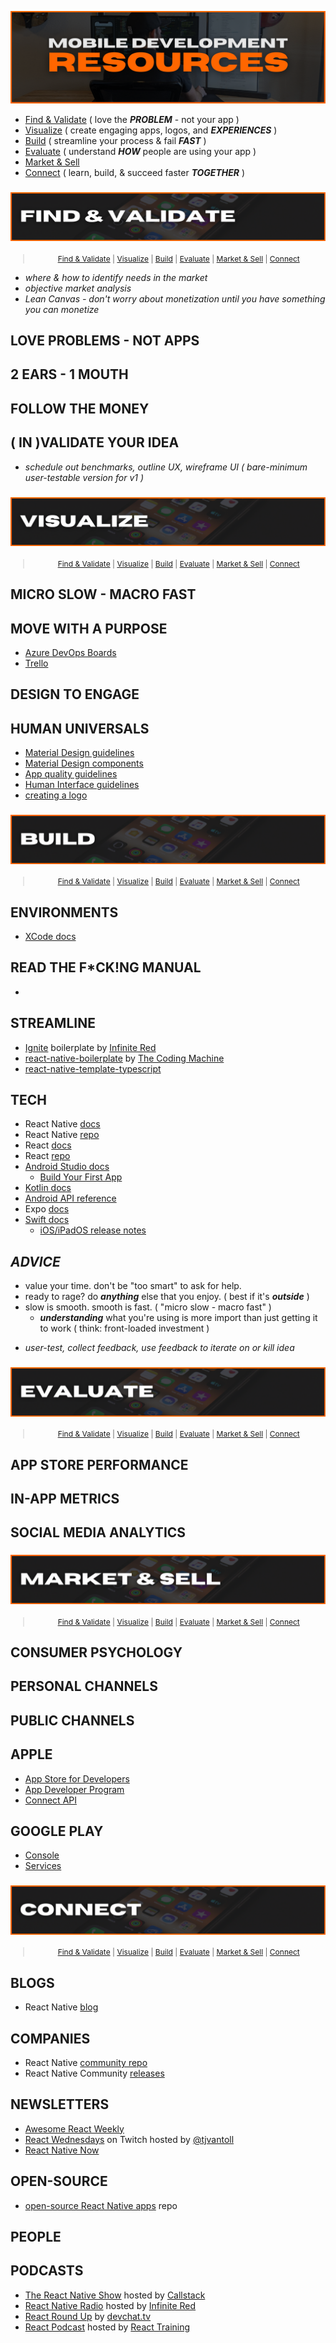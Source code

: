 <!-- #region INDEX -->

![mobile dev tools repo graphic](./assets/md_title.png)

- [Find & Validate](#find) ( love the **_PROBLEM_** - not your app )
- [Visualize](#visualize) ( create engaging apps, logos, and **_EXPERIENCES_** )
- [Build](#build) ( streamline your process & fail **_FAST_** )
- [Evaluate](#evaluate) ( understand **_HOW_** people are using your app )
- [Market & Sell](#market)
- [Connect](#connect) ( learn, build, & succeed faster **_TOGETHER_** )

<!-- #endregion /INDEX -->

<!-- #region FIND & VALIDATE -->

<h3 id='find'>

![mobile dev tools repo graphic](./assets/md_find.png)

</h3>

<div align='center' style='font-size: 12px;'>

> [Find & Validate](#find) | [Visualize](#visualize) | [Build](#build) | [Evaluate](#evaluate) | [Market & Sell](#market) | [Connect](#connect)

</div>

- _where & how to identify needs in the market_
- _objective market analysis_
- _Lean Canvas - don't worry about monetization until you have something you can monetize_

## **LOVE PROBLEMS - NOT APPS**

## **2 EARS - 1 MOUTH**

## **FOLLOW THE MONEY**

## **( IN )VALIDATE YOUR IDEA**

<!-- #endregion /FIND & VALIDATE -->

<!-- #region VISUALIZE -->

- _schedule out benchmarks, outline UX, wireframe UI ( bare-minimum user-testable version for v1 )_

<h3 id='visualize'>

![mobile dev tools repo graphic](./assets/md_visualize.png)

</h3>

<div align='center' style='font-size: 12px;'>

> [Find & Validate](#find) | [Visualize](#visualize) | [Build](#build) | [Evaluate](#evaluate) | [Market & Sell](#market) | [Connect](#connect)

</div>

## **MICRO SLOW - MACRO FAST**

## **MOVE WITH A PURPOSE**

- [Azure DevOps Boards](https://azure.microsoft.com/en-us/services/devops/?nav=min)
- [Trello](https://trello.com/)

## **DESIGN TO ENGAGE**

## **HUMAN UNIVERSALS**

- [Material Design guidelines](https://material.io/design)
- [Material Design components](https://material.io/develop/android)
- [App quality guidelines](https://developer.android.com/quality)
- [Human Interface guidelines](https://developer.apple.com/design/human-interface-guidelines/ios/overview/themes/)
- [creating a logo](https://designschool.canva.com/courses/creating-a-logo/?lesson=the-how-and-why-of-designing-logos)

<!-- #endregion /VISUALIZE -->

<!-- #region BUILD BARE-MINIMUM, TESTABLE VERSION -->

<h3 id='build'>

![mobile dev tools repo graphic](./assets/md_build.png)

</h3>

<div align='center' style='font-size: 12px;'>

> [Find & Validate](#find) | [Visualize](#visualize) | [Build](#build) | [Evaluate](#evaluate) | [Market & Sell](#market) | [Connect](#connect)

</div>

## **ENVIRONMENTS**

- [XCode docs](https://developer.apple.com/documentation/xcode/)

## **READ THE F\*CK!NG MANUAL**

- []()

## **STREAMLINE**

- [Ignite](https://github.com/infinitered/ignite) boilerplate by [Infinite Red](https://infinite.red/)
- [react-native-boilerplate](https://github.com/thecodingmachine/react-native-boilerplate/tree/master/template) by [The Coding Machine](https://www.thecodingmachine.com/en/home-2/)
- [react-native-template-typescript](https://github.com/react-native-community/react-native-template-typescript)

## **TECH**

- React Native [docs](http://reactnative.dev/docs/getting-started)
- React Native [repo](https://github.com/facebook/react-native/)
- React [docs](https://reactjs.org/docs)
- React [repo](https://github.com/facebook/react)
- [Android Studio docs](https://developer.android.com/docs)
  - [Build Your First App](https://developer.android.com/training/basics/firstapp)
- [Kotlin docs](https://developer.android.com/kotlin)
- [Android API reference](https://developer.android.com/reference)
- Expo [docs](https://docs.expo.io/)
- [Swift docs](https://developer.apple.com/documentation/swift)
  - [iOS/iPadOS release notes](https://developer.apple.com/documentation/ios-ipados-release-notes)

## **_ADVICE_**

- value your time. don't be "too smart" to ask for help.
- ready to rage? do **_anything_** else that you enjoy. ( best if it's **_outside_** )
- slow is smooth. smooth is fast. ( "micro slow - macro fast" )
  - **_understanding_** what you're using is more import than just getting it to work ( think: front-loaded investment )

<!-- #endregion /BUILD BARE-MINIMUM, TESTABLE VERSION -->

<!-- #region EVALUATE -->

- _user-test, collect feedback, use feedback to iterate on or kill idea_

<h3 id='evaluate'>

![mobile dev tools repo graphic](./assets/md_evaluate.png)

</h3>

<div align='center' style='font-size: 12px;'>

> [Find & Validate](#find) | [Visualize](#visualize) | [Build](#build) | [Evaluate](#evaluate) | [Market & Sell](#market) | [Connect](#connect)

</div>

## **APP STORE PERFORMANCE**

## **IN-APP METRICS**

## **SOCIAL MEDIA ANALYTICS**

<!-- #endregion /EVALUATE -->

<!-- #region MARKET & SELL -->

<h3 id='market'>

![mobile dev tools repo graphic](./assets/md_market.png)

</h3>

<div align='center' style='font-size: 12px;'>

> [Find & Validate](#find) | [Visualize](#visualize) | [Build](#build) | [Evaluate](#evaluate) | [Market & Sell](#market) | [Connect](#connect)

</div>

## **CONSUMER PSYCHOLOGY**

## **PERSONAL CHANNELS**

## **PUBLIC CHANNELS**

## **APPLE**

- [App Store for Developers](https://developer.apple.com/app-store/)
- [App Developer Program](https://developer.apple.com/programs/whats-included/)
- [Connect API](https://developer.apple.com/documentation/appstoreconnectapi)

## **GOOGLE PLAY**

- [Console](https://developer.android.com/distribute/console?hl=ru)
- [Services](https://developer.android.com/distribute/play-services?hl=ru)

<!-- #endregion /MARKET & SELL -->

<!-- #region CONNECT -->

<h3 id='connect'>

![mobile dev tools repo graphic](./assets/md_connect.png)

</h3>

<div align='center' style='font-size: 12px;'>

> [Find & Validate](#find) | [Visualize](#visualize) | [Build](#build) | [Evaluate](#evaluate) | [Market & Sell](#market) | [Connect](#connect)

</div>

## **BLOGS**

- React Native [blog](https://reactnative.dev/blog)

## **COMPANIES**

- React Native [community repo](https://github.com/react-native-community)
- React Native Community [releases](https://github.com/react-native-community/releases)

## **NEWSLETTERS**

- [Awesome React Weekly](https://react.libhunt.com/newsletter/archive)
- [React Wednesdays](https://www.telerik.com/react-wednesdays) on Twitch hosted by [@tjvantoll](https://twitter.com/tjvantoll)
- [React Native Now](https://reactnativenow.com/issues)

## **OPEN-SOURCE**

- [open-source React Native apps](https://github.com/ReactNativeNews/React-Native-Apps) repo

## **PEOPLE**

## **PODCASTS**

- [The React Native Show](https://callstack.com/podcast-react-native-show) hosted by [Callstack](https://callstack.com/)
- [React Native Radio](https://reactnativeradio.com/) hosted by [Infinite Red](http://infinite.red/)
- [React Round Up](https://devchat.tv/podcasts/react-round-up/) by [devchat.tv](https://devchat.tv/)
- [React Podcast](https://reactpodcast.simplecast.com/) hosted by [React Training](https://reacttraining.com/)

<!-- #endregion /CONNECT -->
